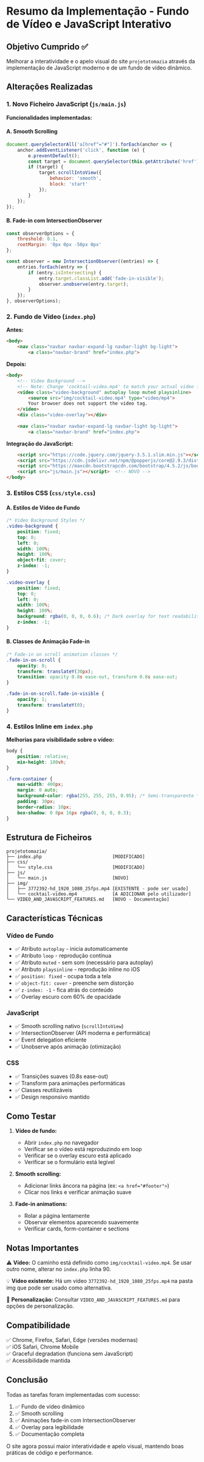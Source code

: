 # Resumo da Implementação - Fundo de Vídeo e JavaScript Interativo

## Objetivo Cumprido ✅
Melhorar a interatividade e o apelo visual do site `projetotomazia` através da implementação de JavaScript moderno e de um fundo de vídeo dinâmico.

## Alterações Realizadas

### 1. Novo Ficheiro JavaScript (`js/main.js`)

**Funcionalidades implementadas:**

#### A. Smooth Scrolling
```javascript
document.querySelectorAll('a[href^="#"]').forEach(anchor => {
    anchor.addEventListener('click', function (e) {
        e.preventDefault();
        const target = document.querySelector(this.getAttribute('href'));
        if (target) {
            target.scrollIntoView({
                behavior: 'smooth',
                block: 'start'
            });
        }
    });
});
```

#### B. Fade-in com IntersectionObserver
```javascript
const observerOptions = {
    threshold: 0.1,
    rootMargin: '0px 0px -50px 0px'
};

const observer = new IntersectionObserver((entries) => {
    entries.forEach(entry => {
        if (entry.isIntersecting) {
            entry.target.classList.add('fade-in-visible');
            observer.unobserve(entry.target);
        }
    });
}, observerOptions);
```

### 2. Fundo de Vídeo (`index.php`)

**Antes:**
```html
<body>
    <nav class="navbar navbar-expand-lg navbar-light bg-light">
        <a class="navbar-brand" href="index.php">
```

**Depois:**
```html
<body>
    <!-- Video Background -->
    <!-- Note: Change 'cocktail-video.mp4' to match your actual video filename -->
    <video class="video-background" autoplay loop muted playsinline>
        <source src="img/cocktail-video.mp4" type="video/mp4">
        Your browser does not support the video tag.
    </video>
    <div class="video-overlay"></div>
    
    <nav class="navbar navbar-expand-lg navbar-light bg-light">
        <a class="navbar-brand" href="index.php">
```

**Integração do JavaScript:**
```html
    <script src="https://code.jquery.com/jquery-3.5.1.slim.min.js"></script>
    <script src="https://cdn.jsdelivr.net/npm/@popperjs/core@2.9.3/dist/umd/popper.min.js"></script>
    <script src="https://maxcdn.bootstrapcdn.com/bootstrap/4.5.2/js/bootstrap.min.js"></script>
    <script src="js/main.js"></script>  <!-- NOVO -->
</body>
```

### 3. Estilos CSS (`css/style.css`)

#### A. Estilos de Vídeo de Fundo
```css
/* Video Background Styles */
.video-background {
    position: fixed;
    top: 0;
    left: 0;
    width: 100%;
    height: 100%;
    object-fit: cover;
    z-index: -1;
}

.video-overlay {
    position: fixed;
    top: 0;
    left: 0;
    width: 100%;
    height: 100%;
    background: rgba(0, 0, 0, 0.6); /* Dark overlay for text readability */
    z-index: -1;
}
```

#### B. Classes de Animação Fade-in
```css
/* Fade-in on scroll animation classes */
.fade-in-on-scroll {
    opacity: 0;
    transform: translateY(30px);
    transition: opacity 0.8s ease-out, transform 0.8s ease-out;
}

.fade-in-on-scroll.fade-in-visible {
    opacity: 1;
    transform: translateY(0);
}
```

### 4. Estilos Inline em `index.php`

**Melhorias para visibilidade sobre o vídeo:**
```css
body {
    position: relative;
    min-height: 100vh;
}

.form-container {
    max-width: 400px;
    margin: 0 auto;
    background-color: rgba(255, 255, 255, 0.95); /* Semi-transparente */
    padding: 30px;
    border-radius: 10px;
    box-shadow: 0 8px 16px rgba(0, 0, 0, 0.3);
}
```

## Estrutura de Ficheiros

```
projetotomazia/
├── index.php                          [MODIFICADO]
├── css/
│   └── style.css                      [MODIFICADO]
├── js/
│   └── main.js                        [NOVO]
├── img/
│   ├── 3772392-hd_1920_1080_25fps.mp4 [EXISTENTE - pode ser usado]
│   └── cocktail-video.mp4             [A ADICIONAR pelo utilizador]
└── VIDEO_AND_JAVASCRIPT_FEATURES.md   [NOVO - Documentação]
```

## Características Técnicas

### Vídeo de Fundo
- ✅ Atributo `autoplay` - inicia automaticamente
- ✅ Atributo `loop` - reprodução contínua
- ✅ Atributo `muted` - sem som (necessário para autoplay)
- ✅ Atributo `playsinline` - reprodução inline no iOS
- ✅ `position: fixed` - ocupa toda a tela
- ✅ `object-fit: cover` - preenche sem distorção
- ✅ `z-index: -1` - fica atrás do conteúdo
- ✅ Overlay escuro com 60% de opacidade

### JavaScript
- ✅ Smooth scrolling nativo (`scrollIntoView`)
- ✅ IntersectionObserver (API moderna e performática)
- ✅ Event delegation eficiente
- ✅ Unobserve após animação (otimização)

### CSS
- ✅ Transições suaves (0.8s ease-out)
- ✅ Transform para animações performáticas
- ✅ Classes reutilizáveis
- ✅ Design responsivo mantido

## Como Testar

1. **Vídeo de fundo:**
   - Abrir `index.php` no navegador
   - Verificar se o vídeo está reproduzindo em loop
   - Verificar se o overlay escuro está aplicado
   - Verificar se o formulário está legível

2. **Smooth scrolling:**
   - Adicionar links âncora na página (ex: `<a href="#footer">`)
   - Clicar nos links e verificar animação suave

3. **Fade-in animations:**
   - Rolar a página lentamente
   - Observar elementos aparecendo suavemente
   - Verificar cards, form-container e sections

## Notas Importantes

⚠️ **Vídeo:** O caminho está definido como `img/cocktail-video.mp4`. Se usar outro nome, alterar no `index.php` linha 90.

💡 **Vídeo existente:** Há um vídeo `3772392-hd_1920_1080_25fps.mp4` na pasta img que pode ser usado como alternativa.

🎨 **Personalização:** Consultar `VIDEO_AND_JAVASCRIPT_FEATURES.md` para opções de personalização.

## Compatibilidade

✅ Chrome, Firefox, Safari, Edge (versões modernas)  
✅ iOS Safari, Chrome Mobile  
✅ Graceful degradation (funciona sem JavaScript)  
✅ Acessibilidade mantida

## Conclusão

Todas as tarefas foram implementadas com sucesso:
1. ✅ Fundo de vídeo dinâmico
2. ✅ Smooth scrolling
3. ✅ Animações fade-in com IntersectionObserver
4. ✅ Overlay para legibilidade
5. ✅ Documentação completa

O site agora possui maior interatividade e apelo visual, mantendo boas práticas de código e performance.

